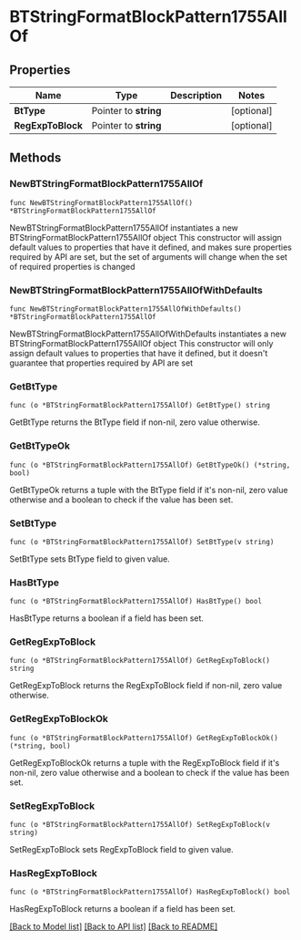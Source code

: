 # BTStringFormatBlockPattern1755AllOf

## Properties

Name | Type | Description | Notes
------------ | ------------- | ------------- | -------------
**BtType** | Pointer to **string** |  | [optional] 
**RegExpToBlock** | Pointer to **string** |  | [optional] 

## Methods

### NewBTStringFormatBlockPattern1755AllOf

`func NewBTStringFormatBlockPattern1755AllOf() *BTStringFormatBlockPattern1755AllOf`

NewBTStringFormatBlockPattern1755AllOf instantiates a new BTStringFormatBlockPattern1755AllOf object
This constructor will assign default values to properties that have it defined,
and makes sure properties required by API are set, but the set of arguments
will change when the set of required properties is changed

### NewBTStringFormatBlockPattern1755AllOfWithDefaults

`func NewBTStringFormatBlockPattern1755AllOfWithDefaults() *BTStringFormatBlockPattern1755AllOf`

NewBTStringFormatBlockPattern1755AllOfWithDefaults instantiates a new BTStringFormatBlockPattern1755AllOf object
This constructor will only assign default values to properties that have it defined,
but it doesn't guarantee that properties required by API are set

### GetBtType

`func (o *BTStringFormatBlockPattern1755AllOf) GetBtType() string`

GetBtType returns the BtType field if non-nil, zero value otherwise.

### GetBtTypeOk

`func (o *BTStringFormatBlockPattern1755AllOf) GetBtTypeOk() (*string, bool)`

GetBtTypeOk returns a tuple with the BtType field if it's non-nil, zero value otherwise
and a boolean to check if the value has been set.

### SetBtType

`func (o *BTStringFormatBlockPattern1755AllOf) SetBtType(v string)`

SetBtType sets BtType field to given value.

### HasBtType

`func (o *BTStringFormatBlockPattern1755AllOf) HasBtType() bool`

HasBtType returns a boolean if a field has been set.

### GetRegExpToBlock

`func (o *BTStringFormatBlockPattern1755AllOf) GetRegExpToBlock() string`

GetRegExpToBlock returns the RegExpToBlock field if non-nil, zero value otherwise.

### GetRegExpToBlockOk

`func (o *BTStringFormatBlockPattern1755AllOf) GetRegExpToBlockOk() (*string, bool)`

GetRegExpToBlockOk returns a tuple with the RegExpToBlock field if it's non-nil, zero value otherwise
and a boolean to check if the value has been set.

### SetRegExpToBlock

`func (o *BTStringFormatBlockPattern1755AllOf) SetRegExpToBlock(v string)`

SetRegExpToBlock sets RegExpToBlock field to given value.

### HasRegExpToBlock

`func (o *BTStringFormatBlockPattern1755AllOf) HasRegExpToBlock() bool`

HasRegExpToBlock returns a boolean if a field has been set.


[[Back to Model list]](../README.md#documentation-for-models) [[Back to API list]](../README.md#documentation-for-api-endpoints) [[Back to README]](../README.md)


